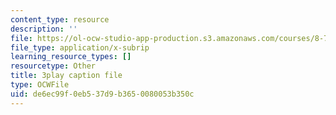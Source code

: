 ```yaml
---
content_type: resource
description: ''
file: https://ol-ocw-studio-app-production.s3.amazonaws.com/courses/8-701-introduction-to-nuclear-and-particle-physics-fall-2020/de6ec99f0eb537d9b3650080053b350c_cuUIPyD2pkU.srt
file_type: application/x-subrip
learning_resource_types: []
resourcetype: Other
title: 3play caption file
type: OCWFile
uid: de6ec99f-0eb5-37d9-b365-0080053b350c
---
```

